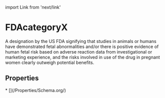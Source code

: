 import Link from 'next/link'

# FDAcategoryX

A designation by the US FDA signifying that studies in animals or humans have demonstrated fetal abnormalities and/or there is positive evidence of human fetal risk based on adverse reaction data from investigational or marketing experience, and the risks involved in use of the drug in pregnant women clearly outweigh potential benefits.

## Properties

<Grid>
* [](/Properties/Schema.org/)

</Grid>


